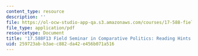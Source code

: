 ```yaml
---
content_type: resource
description: ''
file: https://ol-ocw-studio-app-qa.s3.amazonaws.com/courses/17-588-field-seminar-in-comparative-politics-fall-2013/259723abb3aec882da42e456b071a516_MIT17_588F13_ReadingHints.pdf
file_type: application/pdf
resourcetype: Document
title: '17.588F13 Field Seminar in Comparative Politics: Reading Hints'
uid: 259723ab-b3ae-c882-da42-e456b071a516
---
```

